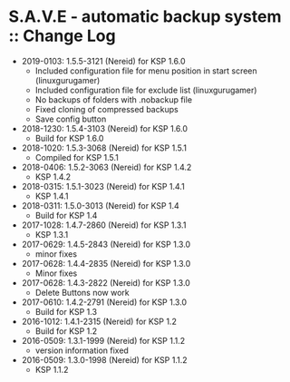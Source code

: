 # S.A.V.E - automatic backup system :: Change Log

* 2019-0103: 1.5.5-3121 (Nereid) for KSP 1.6.0
	+ Included configuration file for menu position in start screen (linuxgurugamer)
	+ Included configuration file for exclude list (linuxgurugamer)
	+ No backups of folders with .nobackup file
	+ Fixed cloning of compressed  backups
	+ Save config button
* 2018-1230: 1.5.4-3103 (Nereid) for KSP 1.6.0
	+ Build for KSP 1.6.0
* 2018-1020: 1.5.3-3068 (Nereid) for KSP 1.5.1
	+ Compiled for KSP 1.5.1
* 2018-0406: 1.5.2-3063 (Nereid) for KSP 1.4.2
	+ KSP 1.4.2
* 2018-0315: 1.5.1-3023 (Nereid) for KSP 1.4.1
	+ KSP 1.4.1
* 2018-0311: 1.5.0-3013 (Nereid) for KSP 1.4
	+ Build for KSP 1.4
* 2017-1028: 1.4.7-2860 (Nereid) for KSP 1.3.1
	+ KSP 1.3.1
* 2017-0629: 1.4.5-2843 (Nereid) for KSP 1.3.0
	+ minor fixes
* 2017-0628: 1.4.4-2835 (Nereid) for KSP 1.3.0
	+ Minor fixes
* 2017-0628: 1.4.3-2822 (Nereid) for KSP 1.3.0
	+ Delete Buttons now work
* 2017-0610: 1.4.2-2791 (Nereid) for KSP 1.3.0
	+ Build for KSP 1.3
* 2016-1012: 1.4.1-2315 (Nereid) for KSP 1.2
	+ Build for KSP 1.2
* 2016-0509: 1.3.1-1999 (Nereid) for KSP 1.1.2
	+ version information fixed
* 2016-0509: 1.3.0-1998 (Nereid) for KSP 1.1.2
	+ KSP 1.1.2
